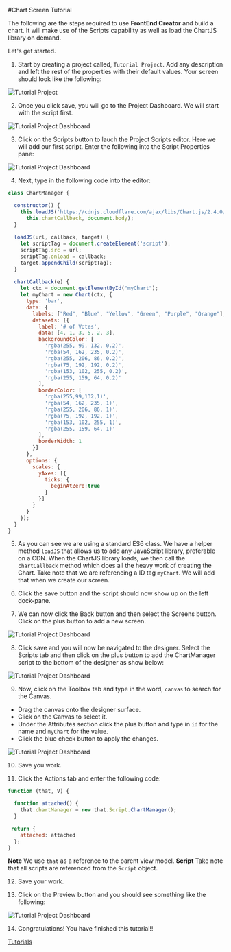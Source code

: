 #Chart Screen Tutorial

The following are the steps required to use **FrontEnd Creator** and build a chart. It will make use of the Scripts capability as well as load the ChartJS library on demand.

Let's get started.

1. Start by creating a project called, `Tutorial Project`. Add any description and left the rest of the properties with their default values. Your screen should look like the following:

  ![Tutorial Project](../images/tutorials/tutorial-project.png)

2. Once you click save, you will go to the Project Dashboard. We will start with the script first.

  ![Tutorial Project Dashboard](../images/tutorials/tutorial-project-dashboard.png)

3. Click on the Scripts button to lauch the Project Scripts editor. Here we will add our first script. Enter the following into the Script Properties pane:

  ![Tutorial Project Dashboard](../images/tutorials/tutorial-script-properties.png)

4. Next, type in the following code into the editor:
  ```javascript
  class ChartManager {

    constructor() {
      this.loadJS('https://cdnjs.cloudflare.com/ajax/libs/Chart.js/2.4.0/Chart.bundle.js', 
        this.chartCallback, document.body);      
    }
    
    loadJS(url, callback, target) {
      let scriptTag = document.createElement('script');
      scriptTag.src = url;
      scriptTag.onload = callback;
      target.appendChild(scriptTag);
    }    
    
    chartCallback(e) {
      let ctx = document.getElementById("myChart");
      let myChart = new Chart(ctx, {
        type: 'bar',
        data: {
          labels: ["Red", "Blue", "Yellow", "Green", "Purple", "Orange"],
          datasets: [{
            label: '# of Votes',
            data: [4, 1, 3, 5, 2, 3],
            backgroundColor: [
              'rgba(255, 99, 132, 0.2)',
              'rgba(54, 162, 235, 0.2)',
              'rgba(255, 206, 86, 0.2)',
              'rgba(75, 192, 192, 0.2)',
              'rgba(153, 102, 255, 0.2)',
              'rgba(255, 159, 64, 0.2)'
            ],
            borderColor: [
              'rgba(255,99,132,1)',
              'rgba(54, 162, 235, 1)',
              'rgba(255, 206, 86, 1)',
              'rgba(75, 192, 192, 1)',
              'rgba(153, 102, 255, 1)',
              'rgba(255, 159, 64, 1)'
            ],
            borderWidth: 1
          }]
        },
        options: {
          scales: {
            yAxes: [{
              ticks: {
                beginAtZero:true
              }
            }]
          }
        }
      });
    }    
  }
  ```

5. As you can see we are using a standard ES6 class. We have a helper method `loadJS` that allows us to add any JavaScript library, preferable on a CDN. When the ChartJS library loads, we then call the `chartCallback` method which does all the heavy work of creating the Chart. Take note that we are referencing a ID tag `myChart`. We will add that when we create our screen.

6. Click the save button and the script should now show up on the left dock-pane.

7. We can now click the Back button and then select the Screens button. Click on the plus button to add a new screen.

  ![Tutorial Project Dashboard](../images/tutorials/tutorial-screen-properties.png)

8. Click save and you will now be navigated to the designer. Select the Scripts tab and then click on the plus button to add the ChartManager script to the bottom of the designer as show below:

  ![Tutorial Project Dashboard](../images/tutorials/tutorial-designer-add-script.png)

9. Now, click on the Toolbox tab and type in the word, `canvas` to search for the Canvas. 
  - Drag the canvas onto the designer surface. 
  - Click on the Canvas to select it.
  - Under the Attributes section click the plus button and type in `id` for the name and `myChart` for the value.
  - Click the blue check button to apply the changes.

  ![Tutorial Project Dashboard](../images/tutorials/tutorial-designer-add-canvas.png)

10. Save you work.

11. Click the Actions tab and enter the following code:
  ```javascript
  function (that, V) {

    function attached() {
      that.chartManager = new that.Script.ChartManager();
    }

   return {
      attached: attached
    };
  }
  ```
  **Note** We use `that` as a reference to the parent view model.
  **Script** Take note that all scripts are referenced from the `Script` object.

12. Save your work.

13. Click on the Preview button and you should see something like the following:

  ![Tutorial Project Dashboard](../images/tutorials/tutorial-chart-preview.png)

14. Congratulations! You have finished this tutorial!!

[ Tutorials ](tutorials/tutorials)


